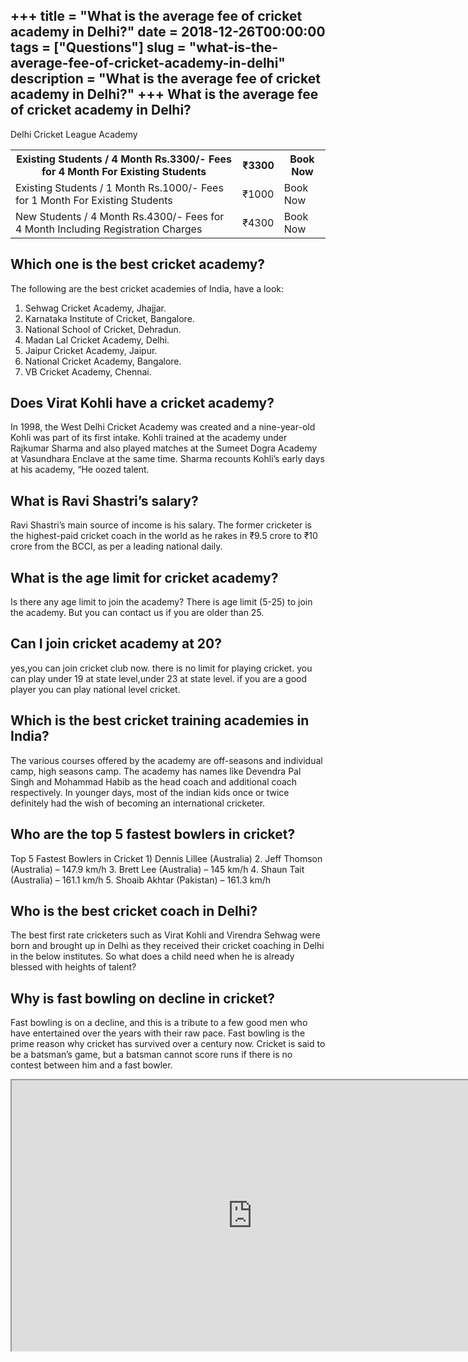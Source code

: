 +++
title = "What is the average fee of cricket academy in Delhi?"
date = 2018-12-26T00:00:00
tags = ["Questions"]
slug = "what-is-the-average-fee-of-cricket-academy-in-delhi"
description = "What is the average fee of cricket academy in Delhi?"
+++
What is the average fee of cricket academy in Delhi?
----------------------------------------------------

Delhi Cricket League Academy

<table><tr><th>Existing Students / 4 Month Rs.3300/- Fees for 4 Month For Existing Students</th><th>₹3300</th><th>Book Now</th></tr><tr><td>Existing Students / 1 Month Rs.1000/- Fees for 1 Month For Existing Students</td><td>₹1000</td><td>Book Now</td></tr><tr><td>New Students / 4 Month Rs.4300/- Fees for 4 Month Including Registration Charges</td><td>₹4300</td><td>Book Now</td></tr></table>

Which one is the best cricket academy?
--------------------------------------

The following are the best cricket academies of India, have a look:

1. Sehwag Cricket Academy, Jhajjar.
2. Karnataka Institute of Cricket, Bangalore.
3. National School of Cricket, Dehradun.
4. Madan Lal Cricket Academy, Delhi.
5. Jaipur Cricket Academy, Jaipur.
6. National Cricket Academy, Bangalore.
7. VB Cricket Academy, Chennai.

Does Virat Kohli have a cricket academy?
----------------------------------------

In 1998, the West Delhi Cricket Academy was created and a nine-year-old Kohli was part of its first intake. Kohli trained at the academy under Rajkumar Sharma and also played matches at the Sumeet Dogra Academy at Vasundhara Enclave at the same time. Sharma recounts Kohli’s early days at his academy, “He oozed talent.

What is Ravi Shastri’s salary?
------------------------------

Ravi Shastri’s main source of income is his salary. The former cricketer is the highest-paid cricket coach in the world as he rakes in ₹9.5 crore to ₹10 crore from the BCCI, as per a leading national daily.

What is the age limit for cricket academy?
------------------------------------------

Is there any age limit to join the academy? There is age limit (5-25) to join the academy. But you can contact us if you are older than 25.

Can I join cricket academy at 20?
---------------------------------

yes,you can join cricket club now. there is no limit for playing cricket. you can play under 19 at state level,under 23 at state level. if you are a good player you can play national level cricket.

Which is the best cricket training academies in India?
------------------------------------------------------

The various courses offered by the academy are off-seasons and individual camp, high seasons camp. The academy has names like Devendra Pal Singh and Mohammad Habib as the head coach and additional coach respectively. In younger days, most of the indian kids once or twice definitely had the wish of becoming an international cricketer.

Who are the top 5 fastest bowlers in cricket?
---------------------------------------------

Top 5 Fastest Bowlers in Cricket 1) Dennis Lillee (Australia) 2. Jeff Thomson (Australia) – 147.9 km/h 3. Brett Lee (Australia) – 145 km/h 4. Shaun Tait (Australia) – 161.1 km/h 5. Shoaib Akhtar (Pakistan) – 161.3 km/h

Who is the best cricket coach in Delhi?
---------------------------------------

The best first rate cricketers such as Virat Kohli and Virendra Sehwag were born and brought up in Delhi as they received their cricket coaching in Delhi in the below institutes. So what does a child need when he is already blessed with heights of talent?

Why is fast bowling on decline in cricket?
------------------------------------------

Fast bowling is on a decline, and this is a tribute to a few good men who have entertained over the years with their raw pace. Fast bowling is the prime reason why cricket has survived over a century now. Cricket is said to be a batsman’s game, but a batsman cannot score runs if there is no contest between him and a fast bowler.

<iframe allow="accelerometer; autoplay; clipboard-write; encrypted-media; gyroscope; picture-in-picture" allowfullscreen="" class="__youtube_prefs__  epyt-is-override  no-lazyload" data-no-lazy="1" data-origheight="433" data-origwidth="770" data-skipgform_ajax_framebjll="" height="433" id="_ytid_58713" loading="lazy" src="https://www.youtube.com/embed/3QoPZab5xg4?enablejsapi=1&autoplay=0&cc_load_policy=0&cc_lang_pref=&iv_load_policy=1&loop=0&modestbranding=0&rel=1&fs=1&playsinline=0&autohide=2&theme=dark&color=red&controls=1&" title="YouTube player" width="770"></iframe>